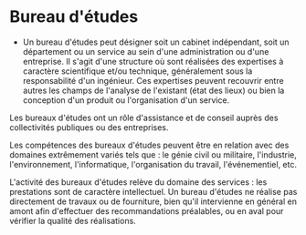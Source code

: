 # Bureau d'études

- Un bureau d'études peut désigner soit un cabinet indépendant, soit un département ou un service au sein d'une administration ou d'une entreprise. Il s'agit d'une structure où sont réalisées des expertises à caractère scientifique et/ou technique, généralement sous la responsabilité d'un ingénieur. Ces expertises peuvent recouvrir entre autres les champs de l'analyse de l'existant (état des lieux) ou bien la conception d'un produit ou l'organisation d'un service.

Les bureaux d'études ont un rôle d'assistance et de conseil auprès des collectivités publiques ou des entreprises.

Les compétences des bureaux d'études peuvent être en relation avec des domaines extrêmement variés tels que : le génie civil ou militaire, l'industrie, l'environnement, l'informatique, l'organisation du travail, l'événementiel, etc.

L'activité des bureaux d'études relève du domaine des services : les prestations sont de caractère intellectuel. Un bureau d'études ne réalise pas directement de travaux ou de fourniture, bien qu'il intervienne en général en amont afin d'effectuer des recommandations préalables, ou en aval pour vérifier la qualité des réalisations.
